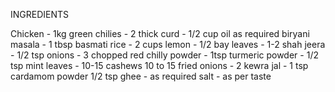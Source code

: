 INGREDIENTS

Chicken - 1kg
green chilies - 2
thick curd - 1/2 cup 
oil as required 
biryani masala - 1 tbsp
basmati rice - 2 cups
lemon - 1/2
bay leaves - 1-2
shah jeera - 1/2 tsp
onions - 3 chopped
red chilly powder - 1tsp
turmeric powder - 1/2 tsp
mint leaves - 10-15
cashews 10 to 15
fried onions - 2
kewra jal - 1 tsp
cardamom powder 1/2 tsp
ghee - as required 
salt - as per taste 
